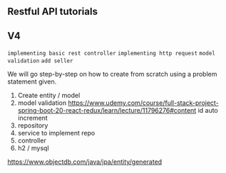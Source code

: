 ## Restful API tutorials
## V4
  `implementing basic rest controller`
  `implementing http request`
  `model validation`
  `add seller`


We will go step-by-step on how to create from scratch using a problem statement given.

1. Create entity / model
2. model validation
  https://www.udemy.com/course/full-stack-project-spring-boot-20-react-redux/learn/lecture/11796276#content
  id auto increment
2. repository
3. service to implement repo
4. controller
5. h2 / mysql

  https://www.objectdb.com/java/jpa/entity/generated